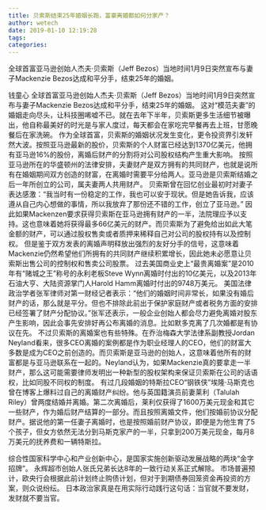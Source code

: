 ```yaml
---
title: 贝索斯结束25年婚姻长跑，富豪离婚都如何分家产？
author: wetech
date: 2019-01-10 12:19:28
tags: 
categories: 
---
```

全球首富亚马逊创始人杰夫·贝索斯（Jeff Bezos）当地时间1月9日突然宣布与妻子Mackenzie Bezos达成和平分手，结束25年的婚姻。
<!-- more -->
钱童心
全球首富亚马逊创始人杰夫·贝索斯（Jeff Bezos）当地时间1月9日突然宣布与妻子Mackenzie Bezos达成和平分手，结束25年的婚姻。
这对“模范夫妻”的婚姻走向尽头，让科技圈唏嘘不已。就在去年下半年，贝索斯更多生活细节被曝出，他自称最美好的时光是与家人度过，每天都会在家吃完早餐再去上班，甘愿晚餐后在家洗碗。
作为全球首富，贝索斯的婚姻状况发生变化，更令投资界引发轩然大波。按照亚马逊最新的股价，贝索斯的个人财富已经达到1370亿美元，他拥有亚马逊16%的股份，离婚后财产的分割将对公司股权结构产生重大影响。
按照亚马逊所在的华盛顿州的法律安排，夫妻财产是双方拥有的共同财产，也就是说所有在婚姻期间双方创造的财富，在离婚时需要平分给两人。亚马逊是贝索斯结婚之后一年所创立的公司，属夫妻两人共用财产。
贝索斯曾在回忆创业最初时对妻子表达感激：“我当时有一份稳定的工作，我也可以安于现状。但是她告诉我，应该遵从自己内心想做的事情，所以我放弃了那份还不错的工作，创立了亚马逊。”
因此如果Mackenzen要求获得贝索斯在亚马逊拥有财产的一半，法院理应予以支持。这也意味着她将获得最多66亿美元的财产。而贝索斯为了避免给出如此大笔金额的财产，可以通过股权售卖或者质押来稀释自己对公司的股权持有以及控制权。
但是鉴于双方发表的离婚声明释放出强烈的友好分手的信号，这意味着Mackenzie仍然希望他们所拥有的共同财产继续积累增长，因此她未必愿意让贝索斯出售公司的控制权和售卖公司股票。
过去美国商业史上“最贵离婚案”是2010年有“赌城之王”称号的永利老板Steve Wynn离婚时付出的10亿美元，以及2013年石油大亨、大陆资源掌门人Harold Hamm离婚时付出的9748万美元。
美国法律政治学者张军律师对第一财经记者表示：“他们的婚姻时间非常长，如果没有婚后财产的话，那么就是平分。但也不排除此前出于保护家庭财产或者税务方面的安排已经签署了财产分配协议。”张军还表示，一般企业创始人都会尽力避免离婚对股东产生影响，因此会事先安排好再公布离婚的消息。比如默多克离了几次婚都是有协议在先。
不过贝索斯的离婚案也有些特殊。在乔治梅森大学法律系副教授Jordan Neyland看来，很多CEO离婚的案例都是作为职业经理人的CEO，他们的财富大多数是成为CEO之前创造的。而贝索斯是亚马逊的创始人，这意味着他所有的财富都是与亚马逊联系在一起的。Neyland认为，如果Mackenzie真的要拿走一半财产，那么这可能需要律师发明出一种新型的股权架构来保证贝索斯在公司的话语权，比如同股不同权的制度。
有过几段婚姻的特斯拉CEO“钢铁侠”埃隆·马斯克也曾在博客上爆料过自己的离婚财产纠纷。他与英国籍演员前妻莱利（Talulah Riley）曾两度结婚并离婚。第二次离婚后，莱利仅获得了1600万美元现金和其它一些财产，作为婚后财产结算的一部分。而且按照离婚文件，他们按婚前协议分配财产。据说他的第一任妻子离婚时，也是按照婚前财产协议，即便是为他生育了5个孩子，但女方依然无法分到马斯克家产的一半，只拿到200万美元现金，每月8万美元的抚养费和一辆特斯拉。
 
 
综合性国家科学中心和产业创新中心，是国家实施创新驱动发展战略的两块“金字招牌”。
永辉超市创始人张氏兄弟长达8年的一致行动关系正式解除。
市场普遍预计，欧央行会根据此前计划终止购债计划，但对于到期债券回笼资金再投资的方案，则众说纷纭。 
日本政治家真是在用实际行动践行这句话：当官就不要发财，发财就不要当官。
